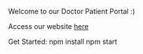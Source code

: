 Welcome to our Doctor Patient Portal :)

Access our website [here](https://four90group-frontend.onrender.com/)

Get Started:
npm install 
npm start
